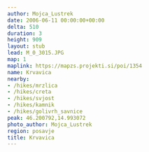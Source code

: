 ```yaml
---
author: Mojca_Lustrek
date: 2006-06-11 00:00:00+00:00
delta: 510
duration: 3
height: 909
layout: stub
lead: M_0_3015.JPG
map: 1
maplink: https://mapzs.projekti.si/poi/1354
name: Krvavica
nearby:
- /hikes/mrzlica
- /hikes/creta
- /hikes/svjost
- /hikes/kamnik
- /hikes/golivrh_savnice
peak: 46.200792,14.993072
photo_author: Mojca_Lustrek
region: posavje
title: Krvavica
---
```

